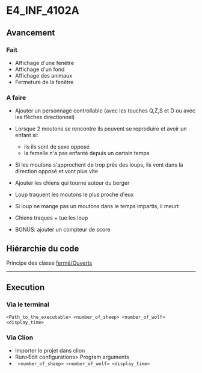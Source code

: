 # E4_INF_4102A

## Avancement
### Fait
- Affichage d'une fenêtre
- Affichage d'un fond 
- Affichage des animaux
- Fermeture de la fenêtre
### A faire
- Ajouter un personnage controllable (avec les touches Q,Z,S et D ou avec les flèches directionnel)
- Lorsque 2 moutons se rencontre ils peuvent se reproduire et avoir un enfant si:
    - ils ils sont de sexe opposé
    - la femelle n'a pas enfanté depuis un certain temps
- Si les moutons s'approchent de trop près des loups, ils vont dans la direction opposé et vont plus vite
- Ajouter les chiens qui tourne autour du berger
- Loup traquent les moutons le plus proche d'eux
- Si loup ne mange pas un moutons dans le temps impartis, il meurt
- Chiens traques + tue les loup

- BONUS: ajouter un compteur de score

## Hiérarchie du code
Principe des classe [fermé/Ouverts](https://fr.wikipedia.org/wiki/Principe_ouvert/ferm%C3%A9)
[](./media/hierarchie.png)

____ 

## Execution
### Via le terminal
`<Path_to_the_executable> <number_of_sheep> <number_of_wolf> <display_time>`
### Via Clion
- Importer le projet dans clion
- Run>Edit configurations> Program arguments
- ` <number_of_sheep> <number_of_wolf> <display_time>`

